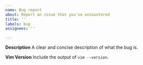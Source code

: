 ```yaml
---
name: Bug report
about: Report an issue that you've encountered
title: ''
labels: bug
assignees: ''

---
```


**Description**
A clear and concise description of what the bug is.

**Vim Version**
Include the output of `vim --version`.
